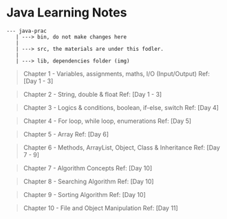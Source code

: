 # Java Learning Notes 

```
--- java-prac
   | ---> bin, do not make changes here
   |
   | ---> src, the materials are under this fodler.
   |
   | ---> lib, dependencies folder (img)
```

> Chapter 1 - Variables, assignments, maths, I/O (Input/Output)   Ref: [Day 1 - 3]

> Chapter 2 - String, double & float                             Ref: [Day 1 - 3]

> Chapter 3 - Logics & conditions, boolean, if-else, switch     Ref: [Day 4]

> Chapter 4 - For loop, while loop, enumerations                 Ref: [Day 5]

> Chapter 5 - Array                                               Ref: [Day 6]

> Chapter 6 - Methods, ArrayList, Object, Class & Inheritance    Ref: [Day 7 - 9]

> Chapter 7 - Algorithm Concepts                           Ref: [Day 10]

> Chapter 8 - Searching Algorithm                         Ref: [Day 10]

> Chapter 9 - Sorting Algorithm                          Ref: [Day 10]

> Chapter 10 - File and Object Manipulation               Ref: [Day 11]
